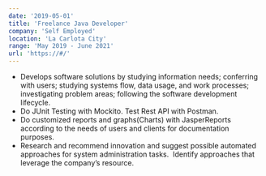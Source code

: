 ```yaml
---
date: '2019-05-01'
title: 'Freelance Java Developer'
company: 'Self Employed'
location: 'La Carlota City'
range: 'May 2019 - June 2021'
url: 'https://#/'
---
```


- Develops software solutions by studying information needs; conferring with users; studying systems flow, data usage, and work processes; investigating problem areas; following the software development lifecycle.
- Do JUnit Testing with Mockito. Test Rest API with Postman.
- Do customized reports and graphs(Charts) with JasperReports according to the needs of users and clients for documentation purposes.
- Research and recommend innovation and suggest possible automated approaches for system administration tasks.  Identify approaches that leverage the company’s resource.

